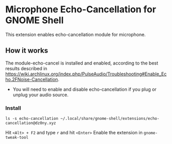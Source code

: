 # Microphone Echo-Cancellation for GNOME Shell

This extension enables echo-cancellation module for microphone.

## How it works

The module-echo-cancel is installed and enabled, according to the best results described in https://wiki.archlinux.org/index.php/PulseAudio/Troubleshooting#Enable_Echo.2FNoise-Cancellation.

- You will need to enable and disable echo-cancellation if you plug or unplug your audio source.

### Install

```shell
ls -s echo-cancellation ~/.local/share/gnome-shell/extensions/echo-cancellation@dz0ny.xyz
```

Hit ```<Alt> + F2``` and type ```r``` and hit ```<Enter>```
Enable the extension in ```gnome-tweak-tool```
